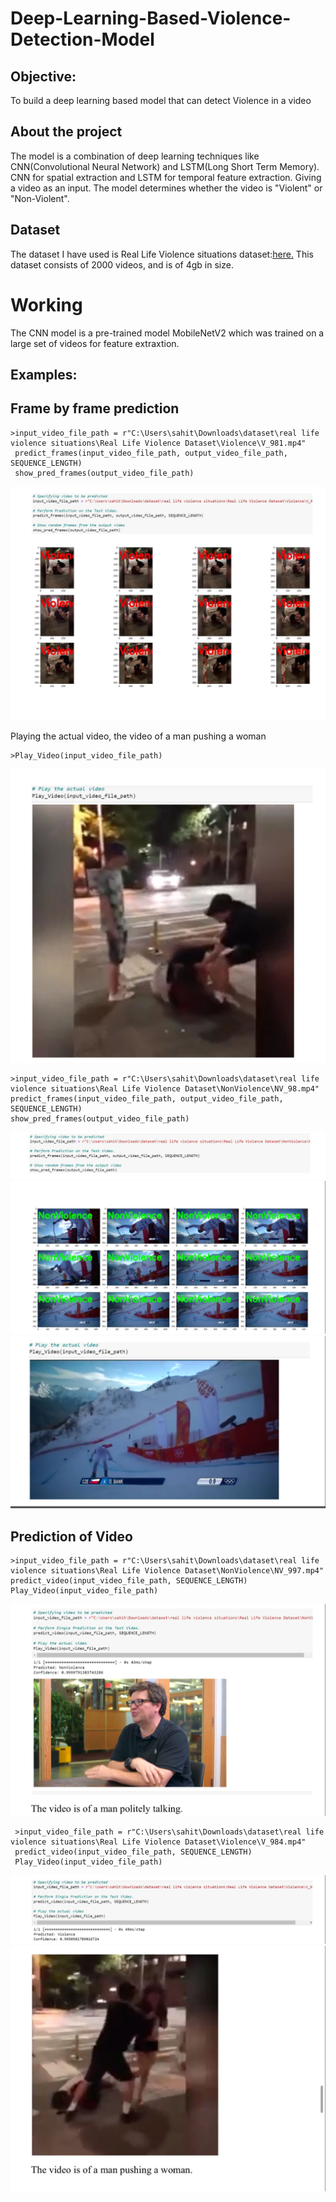 # Deep-Learning-Based-Violence-Detection-Model

<h2>Objective:</h2>
<p>To build a deep learning based model that can detect Violence in a video</p>

<h2>About the project</h2>
<p> The model is a combination of deep learning techniques like CNN(Convolutional Neural Network) and LSTM(Long Short Term Memory). CNN for spatial extraction and LSTM for temporal feature extraction. Giving a video as an input. The model determines whether the video is "Violent" or "Non-Violent".</p>

<h2>Dataset</h2>
<p>The dataset I have used is Real Life Violence situations dataset:<a href= "https://www.kaggle.com/datasets/mohamedmustafa/real-life-violence-situations-dataset">here.</a> This dataset consists of 2000 videos, and is of 4gb in size.</p>

# Working
<p> The CNN model is a pre-trained model MobileNetV2 which was trained on a large set of videos for feature extraxtion.</p>
<h2>Examples:</h2>
<h2>Frame by frame prediction</h2></p>

    >input_video_file_path = r"C:\Users\sahit\Downloads\dataset\real life violence situations\Real Life Violence Dataset\Violence\V_981.mp4"
     predict_frames(input_video_file_path, output_video_file_path, SEQUENCE_LENGTH)
     show_pred_frames(output_video_file_path)

<img src="Violence Detection 1.jpeg">     
<p> Playing the actual video, the video of a man pushing a woman</p>

    >Play_Video(input_video_file_path)

<img src="Violence Detection 2.jpeg">

    >input_video_file_path = r"C:\Users\sahit\Downloads\dataset\real life violence situations\Real Life Violence Dataset\NonViolence\NV_98.mp4"
    predict_frames(input_video_file_path, output_video_file_path, SEQUENCE_LENGTH)
    show_pred_frames(output_video_file_path)

<img src="Violence Detection 3.jpeg">    
<img src="Violence Detection 4.jpeg">
<img src="Violence Detection 5.jpeg">

<h2>Prediction of Video</h2>

    >input_video_file_path = r"C:\Users\sahit\Downloads\dataset\real life violence situations\Real Life Violence Dataset\NonViolence\NV_997.mp4"
    predict_video(input_video_file_path, SEQUENCE_LENGTH)
    Play_Video(input_video_file_path)

<img src="Violence Detection 6.jpeg">

     >input_video_file_path = r"C:\Users\sahit\Downloads\dataset\real life violence situations\Real Life Violence Dataset\Violence\V_984.mp4"
     predict_video(input_video_file_path, SEQUENCE_LENGTH)
     Play_Video(input_video_file_path)

<img src="Violence Detection 7.jpeg">
<img src="Violence Detection 8.jpeg">
     
